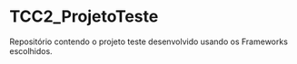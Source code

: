 # TCC2_ProjetoTeste
Repositório contendo o projeto teste desenvolvido usando os Frameworks escolhidos.
